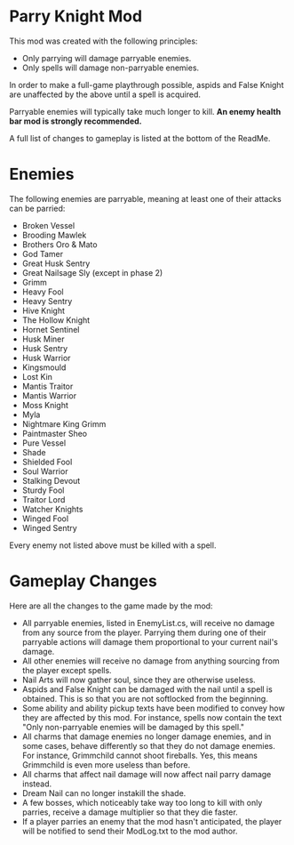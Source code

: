 # Parry Knight Mod

This mod was created with the following principles:
- Only parrying will damage parryable enemies.
- Only spells will damage non-parryable enemies.

In order to make a full-game playthrough possible, aspids and False Knight are unaffected by the above until a spell is acquired.

Parryable enemies will typically take much longer to kill. **An enemy health bar mod is strongly recommended.**

A full list of changes to gameplay is listed at the bottom of the ReadMe.

# Enemies

The following enemies are parryable, meaning at least one of their attacks can be parried:
- Broken Vessel
- Brooding Mawlek
- Brothers Oro & Mato
- God Tamer
- Great Husk Sentry
- Great Nailsage Sly (except in phase 2)
- Grimm
- Heavy Fool
- Heavy Sentry
- Hive Knight
- The Hollow Knight
- Hornet Sentinel
- Husk Miner
- Husk Sentry
- Husk Warrior
- Kingsmould
- Lost Kin
- Mantis Traitor
- Mantis Warrior
- Moss Knight
- Myla
- Nightmare King Grimm
- Paintmaster Sheo
- Pure Vessel
- Shade
- Shielded Fool
- Soul Warrior
- Stalking Devout
- Sturdy Fool
- Traitor Lord
- Watcher Knights
- Winged Fool
- Winged Sentry

Every enemy not listed above must be killed with a spell.

# Gameplay Changes

Here are all the changes to the game made by the mod:
- All parryable enemies, listed in EnemyList.cs, will receive no damage from any source from the player. Parrying them during one of their parryable actions will damage them proportional to your current nail's damage.
- All other enemies will receive no damage from anything sourcing from the player except spells. 
- Nail Arts will now gather soul, since they are otherwise useless.
- Aspids and False Knight can be damaged with the nail until a spell is obtained. This is so that you are not softlocked from the beginning.
- Some ability and ability pickup texts have been modified to convey how they are affected by this mod. For instance, spells now contain the text "Only non-parryable enemies will be damaged by this spell."
- All charms that damage enemies no longer damage enemies, and in some cases, behave differently so that they do not damage enemies. For instance, Grimmchild cannot shoot fireballs. Yes, this means Grimmchild is even more useless than before.
- All charms that affect nail damage will now affect nail parry damage instead. 
- Dream Nail can no longer instakill the shade.
- A few bosses, which noticeably take way too long to kill with only parries, receive a damage multiplier so that they die faster.
- If a player parries an enemy that the mod hasn't anticipated, the player will be notified to send their ModLog.txt to the mod author.